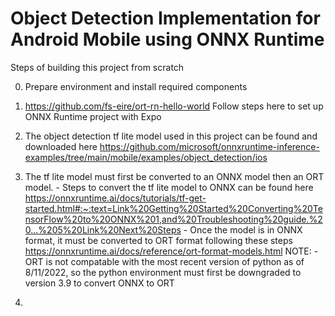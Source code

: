 # Object Detection Implementation for Android Mobile using ONNX Runtime

Steps of building this project from scratch

0. Prepare environment and install required components
  1. https://github.com/fs-eire/ort-rn-hello-world Follow steps here to set up ONNX Runtime project with Expo
  2. The object detection tf lite model used in this project can be found and downloaded here https://github.com/microsoft/onnxruntime-inference-examples/tree/main/mobile/examples/object_detection/ios
  3. The tf lite model must first be converted to an ONNX model then an ORT model.
    - Steps to convert the tf lite model to ONNX can be found here https://onnxruntime.ai/docs/tutorials/tf-get-started.html#:~:text=Link%20Getting%20Started%20Converting%20TensorFlow%20to%20ONNX%201,and%20Troubleshooting%20guide.%20...%205%20Link%20Next%20Steps
    - Once the model is in ONNX format, it must be converted to ORT format following these steps https://onnxruntime.ai/docs/reference/ort-format-models.html
    NOTE:
    - ORT is not compatable with the most recent version of python as of 8/11/2022, so the python environment must first be downgraded to version 3.9 to convert ONNX to ORT

1. 

